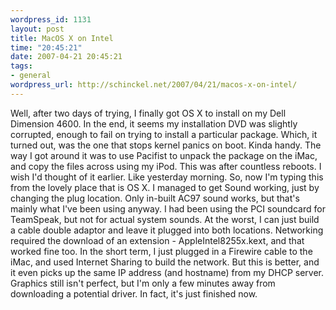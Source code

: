 ```yaml
--- 
wordpress_id: 1131
layout: post
title: MacOS X on Intel
time: "20:45:21"
date: 2007-04-21 20:45:21
tags: 
- general
wordpress_url: http://schinckel.net/2007/04/21/macos-x-on-intel/
---
```

Well, after two days of trying, I finally got OS X to install on my Dell Dimension 4600. In the end, it seems my installation DVD was slightly corrupted, enough to fail on trying to install a particular package. Which, it turned out, was the one that stops kernel panics on boot. Kinda handy. The way I got around it was to use Pacifist to unpack the package on the iMac, and copy the files across using my iPod. This was after countless reboots. I wish I'd thought of it earlier. Like yesterday morning. So, now I'm typing this from the lovely place that is OS X. I managed to get Sound working, just by changing the plug location. Only in-built AC97 sound works, but that's mainly what I've been using anyway. I had been using the PCI soundcard for TeamSpeak, but not for actual system sounds. At the worst, I can just build a cable double adaptor and leave it plugged into both locations. Networking required the download of an extension - AppleIntel8255x.kext, and that worked fine too. In the short term, I just plugged in a Firewire cable to the iMac, and used Internet Sharing to build the network. But this is better, and it even picks up the same IP address (and hostname) from my DHCP server. Graphics still isn't perfect, but I'm only a few minutes away from downloading a potential driver. In fact, it's just finished now. 
